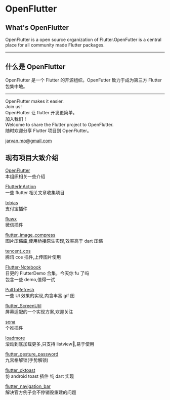 # OpenFlutter

## What's OpenFlutter

OpenFlutter is a open source organization of Flutter.OpenFutter is a central place for all community made Flutter packages.

---

## 什么是 OpenFlutter

OpenFlutter 是一个 Flutter 的开源组织。OpenFutter 致力于成为第三方 Flutter 包集中地。

---

OpenFlutter makes it easier.  
Join us!  
OpenFlutter 让 flutter 开发更简单。  
加入我们！  
Welcome to share the Flutter project to OpenFlutter.  
随时欢迎分享 Flutter 项目到 OpenFlutter。

jarvan.mo@gmail.com

## 现有项目大致介绍

[OpenFlutter](https://github.com/OpenFlutter/OpenFlutter)  
本组织相关一些介绍

[FlutterInAction](https://github.com/OpenFlutter/FlutterInAction)  
一些 flutter 相关文章收集项目

[tobias](https://github.com/OpenFlutter/tobias)  
支付宝插件

[fluwx](https://github.com/OpenFlutter/fluwx)  
微信插件

[flutter_image_compress](https://github.com/OpenFlutter/flutter_image_compress)  
图片压缩库,使用桥接原生实现,效率高于 dart 压缩

[tencent_cos](https://github.com/OpenFlutter/tencent_cos)  
腾讯 cos 插件,上传图片使用

[Flutter-Notebook](https://github.com/OpenFlutter/Flutter-Notebook)  
日更的 FlutterDemo 合集，今天你 fu 了吗  
包含一些 demo,值得一试

[PullToRefresh](https://github.com/OpenFlutter/PullToRefresh)  
一些 UI 效果的实现,内含丰富 gif 图

[flutter_ScreenUtil](https://github.com/OpenFlutter/flutter_ScreenUtil)  
屏幕适配的一个实现方案,欢迎关注

[sona](https://github.com/OpenFlutter/sona)  
个推插件

[loadmore](https://github.com/OpenFlutter/flutter_listview_loadmore)  
滚动到底加载更多,只支持 listview,易于使用

[flutter_gesture_password](https://github.com/OpenFlutter/flutter_gesture_password)  
九宫格解锁(手势解锁)

[flutter_oktoast](https://github.com/OpenFlutter/flutter_oktoast)  
仿 android toast 插件 纯 dart 实现

[flutter_navigation_bar](https://github.com/OpenFlutter/flutter_navigation_bar)  
解决官方例子会不停销毁重建的问题
